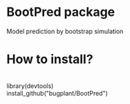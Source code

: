 BootPred package
====

Model prediction by bootstrap simulation

<h1>How to install?</h1></br>
library(devtools)</br>
install_github("bugplant/BootPred")</br>

